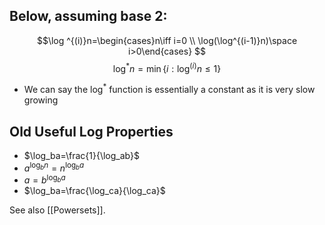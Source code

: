 ## Below, assuming base $2$:
$$\log ^{(i)}n=\begin{cases}n\iff i=0 \\ \log(\log^{(i-1)}n)\space i>0\end{cases} $$
$$\log^*n=\min\{i:\log^{(i)}n\leq1\}$$
- We can say the $\log^*$ function is essentially a constant as it is very slow growing
## Old Useful Log Properties
 - $\log_ba=\frac{1}{\log_ab}$
 - $a^{\log_bn}=n^{\log_ba}$
 - $a=b^{\log_ba}$
 - $\log_ba=\frac{\log_ca}{\log_ca}$

See also [[Powersets]].